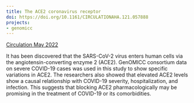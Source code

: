 ```yaml
---
title: The ACE2 coronavirus receptor
doi: https://doi.org/10.1161/CIRCULATIONAHA.121.057888
projects:
- genomicc
---
```


[Circulation May 2022]({{page.doi}})


It has been discovered that the SARS-CoV-2 virus enters human cells via the angiotensin-converting enzyme 2 (ACE2). GenOMICC consortium data on severe COVID-19 cases was used in this study to show specific variations in ACE2. The researchers also showed that elevated ACE2 levels show a causal relationship with COVID-19 severity, hospitalization, and infection. This suggests that blocking ACE2 pharmacologically may be promising in the treatment of COVID-19 or its comorbidities.
